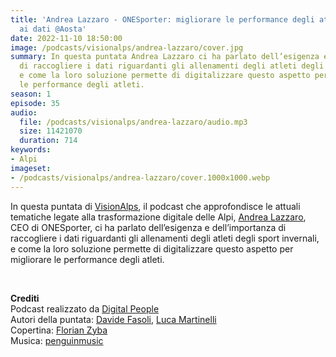 ```yaml
---
title: 'Andrea Lazzaro - ONESporter: migliorare le performance degli atleti grazie
  ai dati @Aosta'
date: 2022-11-10 18:50:00
image: /podcasts/visionalps/andrea-lazzaro/cover.jpg
summary: In questa puntata Andrea Lazzaro ci ha parlato dell’esigenza e dell’importanza
  di raccogliere i dati riguardanti gli allenamenti degli atleti degli sport invernali,
  e come la loro soluzione permette di digitalizzare questo aspetto per migliorare
  le performance degli atleti.
season: 1
episode: 35
audio:
  file: /podcasts/visionalps/andrea-lazzaro/audio.mp3
  size: 11421070
  duration: 714
keywords:
- Alpi
imageset:
- /podcasts/visionalps/andrea-lazzaro/cover.1000x1000.webp
---
```


In questa puntata di [VisionAlps](https://www.visionalps.com/), il podcast che approfondisce le attuali tematiche legate alla trasformazione digitale delle Alpi, [Andrea Lazzaro](https://www.linkedin.com/in/andrealazzaro92/), CEO di ONESporter, ci ha parlato dell’esigenza e dell’importanza di raccogliere i dati riguardanti gli allenamenti degli atleti degli sport invernali, e come la loro soluzione permette di digitalizzare questo aspetto per migliorare le performance degli atleti.

<br>

**Crediti**<br>
Podcast realizzato da [Digital People](https://w3id.org/digitalpeople)<br>
Autori della puntata: [Davide Fasoli](https://www.linkedin.com/in/davide-fasoli-2b3246179/), [Luca Martinelli](https://www.linkedin.com/in/luca-martinelli/)<br>
Copertina: [Florian Zyba](https://www.linkedin.com/in/florian-zyba/)<br>
Musica: [penguinmusic](https://pixabay.com/users/penguinmusic-24940186/)